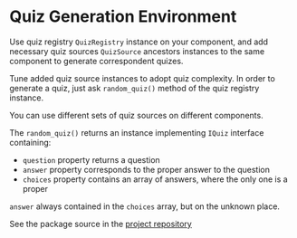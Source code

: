 # Quiz Generation Environment

Use quiz registry `QuizRegistry` instance on your component, and add necessary quiz sources `QuizSource` ancestors instances to the same component to generate correspondent quizes.

Tune added quiz source instances to adopt quiz complexity. In order to generate a quiz, just ask `random_quiz()` method of the quiz registry instance.

You can use different sets of quiz sources on different components.

The `random_quiz()` returns an instance implementing `IQuiz` interface containing:

- `question` property returns a question
- `answer` property corresponds to the proper answer to the question
- `choices` property contains an array of answers, where the only one is a proper

`answer` always contained in the `choices` array, but on the unknown place.

See the package source in the [project repository](https://github.com/nnseva/com.nnseva.quiz)
